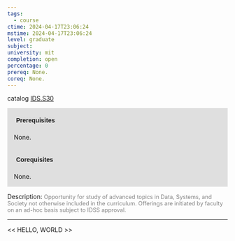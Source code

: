 ```yaml
---
tags:
  - course
ctime: 2024-04-17T23:06:24
mstime: 2024-04-17T23:06:24
level: graduate
subject: 
university: mit
completion: open
percentage: 0
prereq: None.
coreq: None.
---
```


catalog [IDS.S30](http://student.mit.edu/catalog/mIDSa.html#IDS.S30)

<span style="display: block; padding: 15px; background-color: rgb(100, 100, 100, 0.2);"><font id="m_prereq4073_0" style="display: block; font-family: Arial, sans-serif; font-weight: bold; padding: 5px">Prerequisites</font><br><span id="prereq4073_0">None.</span></span>
<span style="display: block; padding: 15px; background-color: rgb(100, 100, 100, 0.2);"><font id="m_coreq4073_0" style="display: block; font-family: Arial, sans-serif; font-weight: bold; padding: 5px">Corequisites</font><br><span id="coreq4073_0">None.</span></span>

<font style="">Description:</font>
<font style="color: grey; font-size: 0.8rem;">Opportunity for study of advanced topics in Data, Systems, and Society not otherwise included in the curriculum. Offerings are initiated by faculty on an ad-hoc basis subject to IDSS approval.</font>



---

<< HELLO, WORLD >>
